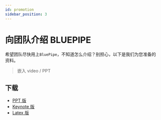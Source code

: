 ```yaml
---
id: promotion
sidebar_position: 3
---
```


# 向团队介绍 BLUEPIPE

希望团队尽快用上`BluePipe`，不知道怎么介绍？别担心，以下是我们为您准备的资料。

> 嵌入 video / PPT

## 下载

- [PPT 版](./download)
- [Keynote 版](./download)
- [Latex 版](./download)
